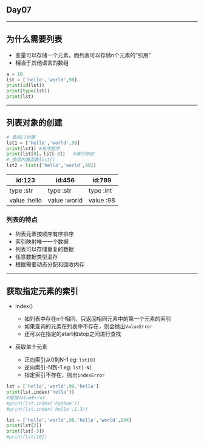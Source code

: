 ## Day07

---

## 为什么需要列表

* 变量可以存储一个元素，而列表可以存储n个元素的”引用“
* 相当于其他语言的数组

```python
a = 10
lst = ['hello','world',98]
print(id(lst))
print(type(lst))
print(lst)
```

---

## 列表对象的创建

``` python
# 使用[]创建
lst1 = ['hello','world',98]
print(lst1)	#有序排序
print(lst[0]，lst[-3])	#索引映射
# 使用内置函数list()
lst2 = list(['hello','world',98])
```

| id:123       | id:456       | id:789    |
| ------------ | ------------ | --------- |
| type :str    | type :str    | type :int |
| value :hello | value :world | value :98 |

### 列表的特点

* 列表元素按顺序有序排序
* 索引映射唯一一个数据
* 列表可以存储重复的数据
* 任意数据类型混存
* 根据需要动态分配和回收内存

---

## 获取指定元素的索引

* index()

  * 如列表中存在n个相同，只返回相同元素中的第一个元素的索引
  * 如果查询的元素在列表中不存在，则会抛出`ValueError`
  * 还可以在指定的start和stop之间进行查找

* 获取单个元素

  * 正向索引从0到N-1  eg: `lst[0]`
  * 逆向索引-N到-1   eg: `lst[-N]`
  * 指定索引不存在，抛出`indexError`

  

```python
lst = ['hello','world',98.'hello']
print(lst.index('hello'))
#报错ValueError
#print(lst.index('Python'))
#print(lst.index('hello',1,3))
```

```python
lst = ['hello','world',98.'hello','world',234]
print(lst[2])
print(lst[-3])
#print(lst[10])
```

